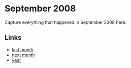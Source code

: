 # September 2008

Capture everything that happened in September 2008 here.

## Links
- [last month](calendar/months/2008-08.md)
- [next month](calendar/months/2008-10.md)
- [year](calendar/years/2008.md)